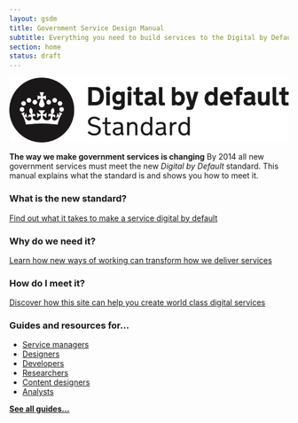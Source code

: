 ```yaml
---
layout: gsdm
title: Government Service Design Manual
subtitle: Everything you need to build services to the Digital by Default standard
section: home
status: draft
---
```


<div class="dbd-promo">
  <a class="logo" href="/digital-by-default"><img src="/assets/images/DbD-kitemark.png" alt="Read the Digital by Default standard" /></a>
  <p>
    <strong>The way we make government services is changing</strong>
    By 2014 all new government services must meet the new <em>Digital by Default</em> standard.
    This manual explains what the standard is and shows you how to meet it.
  </p>
</div>

<div class="secondary-promos">
  <div>
    <h3>What is the new standard?</h3>
    <p><a href="/digital-by-default">Find out what it takes to make a service digital by default</a></p>
  </div>
  <div>
    <h3>Why do we need it?</h3>
    <p><a href="/guides-and-toolkits/phases">Learn how new ways of working can transform how we deliver services</a></p>
  </div>
  <div>
    <h3>How do I meet it?</h3>
    <p><a href="/about">Discover how this site can help you create world class digital services</a></p>
  </div>
</div>

<h3>Guides and resources for...</h3>
<ul class="roles">
  <li><a href="/service-managers">Service managers</a></li>
  <li><a href="/designers">Designers</a></li>
  <li><a href="/developers">Developers</a></li>
  <li><a href="/researchers">Researchers</a></li>
  <li><a href="/content-designers">Content designers</a></li>
  <li><a href="/analysts">Analysts</a></li>
</ul>
<p><a href="/all-guides"><strong>See all guides...</strong></a>

<!--
<div class="home-page-promos">
  <div class="topic">
    <h3>Guides and resources for...</h3>
    <ul>
      <li><a href="/service-managers">Service managers</a></li>
      <li><a href="/designers">Designers</a></li>
      <li><a href="/developers">Developers</a></li>
      <li><a href="/researchers">Researchers</a></li>
      <li><a href="/content-designers">Content designers</a></li>
      <li><a href="/analysts">Analysts</a></li>
      <li><a href="/all-guides"><strong>See all guides...</strong></a></li>
    </ul>
  </div>
</div>
-->

<!--
<div class="topic">
  <h3>Getting started</h3>
  <ul>
      <li><a href="/digital-by-default"><span class="title">The Digital by Default standard</span><span class="description">  All new government services must meet this standard by 2014</span></a></li>
      <li><a href="/guides-and-toolkits/building-a-team/servicemanager.html"><span class="title">Service managers</span><span class="description">  What they do, and how to be a good one</span></a></li>
      <li><a href="/guides-and-toolkits/phases"><span class="title">Service development phases</span><span class="description">  How a Digital by Default project is structured</span></a></li>
      <li><a href="/guides-and-toolkits/building-a-team/"><span class="title">Building a team</span><span class="description">  Who to hire, your working environment and what your team should look like</span></a></li>
      <li><a href="/guides-and-toolkits/working-in-an-agile-way/"><span class="title">Working in an agile way</span><span class="description">  What it is, why it works and how to do it</span></a></li>
  </ul>
</div>
<div class="topic">
<h3>Understanding your audience</h3>
  <ul>
      <li><a href="/guides-and-toolkits/understanding-your-users/"><span class="title">Understanding your users</span><span class="description">  User needs, user research, user feedback</span></a></li>
      <li><a href="/guides-and-toolkits/accessibility"><span class="title">Accessibility</span><span class="description">  How to make your service acessible to all</span></a></li>
      <li><a href="/guides-and-toolkits/assisted-digital"><span class="title">Assisted digital</span><span class="description">  Reaching people who struggle with digital channels</span></a></li>
      <li><a href="/guides-and-toolkits/designing-your-service/browsercompatibility.html"><span class="title">Browsers and devices</span><span class="description">  Which ones to support, and how to do it</span></a></li>
  </ul>
</div>
<div class="topic">
<h3>Understanding security and the law</h3>
<ul>
    <li><a href="/guides-and-toolkits/information-security"><span class="title">Information security</span><span class="description">  Collecting information, security principles, logins...</span></a></li>
    <li><a href="/guides-and-toolkits/legal-processes"><span class="title">Legal processes</span><span class="description"> Impact assessments, legislation, security</span></a></li>
</ul>
</div>
<div class="topic">
<h3>Designing and building your service</h3>
  <ul>
    <li><a href="/guides-and-toolkits/designing-your-service/designprinciples.html"><span class="title">Service design principles</span><span class="description">The ten principles that government services should follow</span></a></li>
    <li><a href="/guides-and-toolkits/designing-your-service"><span class="title">Designing your service</span><span class="description">Design patterns, templates, typography, colour palettes...</span></a></li>
    <li><a href="/guides-and-toolkits/copy-and-content"><span class="title">Copy and content</span><span class="description">  How to write for GOV.UK and the GOV.UK style guide</span></a></li>
      <li><a href="/guides-and-toolkits/technical-architecture"><span class="title">Technical architecture</span><span class="description">  Writing and testing code, cookies, performance and load...</span></a></li>
      <li><a href="/guides-and-toolkits/apis/"><span class="title">APIs</span><span class="description">Producing and consuming APIs and a list of available government APIs.</span></a></li>
    </ul>
</div>
<div class="topic">
<h3>Maintaining and improving your service</h3>
  <ul>
      <li><a href="/guides-and-toolkits/maintaining-services"><span class="title">Maintaining your service</span><span class="description">  Improving conversion rates, updating software,  responding to feedback</span></a></li>
      <li><a href="/guides-and-toolkits/monitoring-performance"><span class="title">Monitoring performance</span><span class="description">  Analytics, KPIs</span></a></li>
  </ul>
</div>
-->
